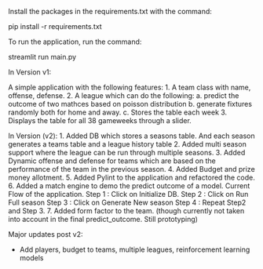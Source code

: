 Install the packages in the requirements.txt with the command:

pip install -r requirements.txt


To run the application, run the command:

streamlit run main.py


In Version v1:

A simple application with the following features:
    1. A team class with name, offense, defense.
    2. A league which can do the following:
        a. predict the outcome of two mathces based on poisson distribution
        b. generate fixtures randomly both for home and away.
        c. Stores the table each week
    3. Displays the table for all 38 gameweeks through a slider.


In Version (v2):
    1. Added DB which stores a seasons table. And each season generates a teams table and a league history table
    2. Added multi season support where the league can be run through multiple seasons.
    3. Added Dynamic offense and defense for teams which are based on the performance of the team in the previous season.
    4. Added Budget and prize money allotment.
    5. Added Pylint to the application and refactored the code.
    6. Added a match engine to demo the predict outcome of a model.
    Current Flow of the application.
        Step 1 : Click on Initialize DB.
        Step 2 : Click on Run Full season
        Step 3 : Click on Generate New season
        Step 4 : Repeat Step2 and Step 3.
    7. Added form factor to the team. (though currently not taken into account in the final predict_outcome. Still prototyping)


Major updates post v2:
- Add players, budget to teams, multiple leagues, reinforcement learning models